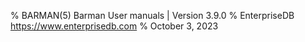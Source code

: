 % BARMAN(5) Barman User manuals | Version 3.9.0
% EnterpriseDB <https://www.enterprisedb.com>
% October 3, 2023
